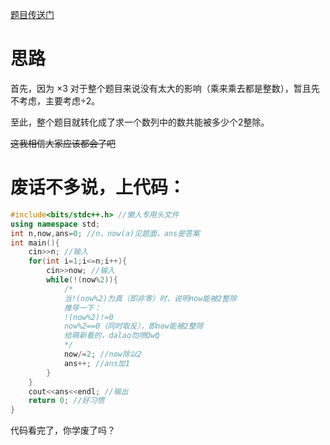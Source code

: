 [题目传送门](https://www.luogu.com.cn/problem/AT4156)

# 思路

首先，因为 $\times 3$ 对于整个题目来说没有太大的影响（乘来乘去都是整数），暂且先不考虑，主要考虑$\div 2$。

至此，整个题目就转化成了求一个数列中的数共能被多少个$2$整除。

~~这我相信大家应该都会了吧~~

# 废话不多说，上代码：

```cpp
#include<bits/stdc++.h> //懒人专用头文件 
using namespace std;
int n,now,ans=0; //n，now(a)见题面，ans是答案 
int main(){
    cin>>n; //输入 
    for(int i=1;i<=n;i++){
        cin>>now; //输入 
        while(!(now%2)){ 
            /*
            当!(now%2)为真（即非零）时，说明now能被2整除 
            推导一下： 
            !(now%2)!=0
            now%2==0（同时取反），即now能被2整除 
            给萌新看的，dalao勿喷QwQ
            */
            now/=2; //now除以2 
            ans++; //ans加1 
        }
    }
    cout<<ans<<endl; //输出 
    return 0; //好习惯 
}
```
代码看完了，你学废了吗？